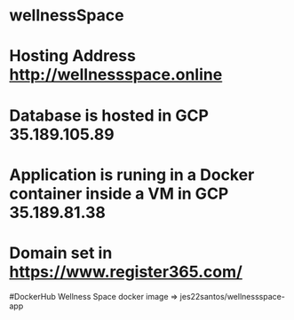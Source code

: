 # wellnessSpace

# Hosting Address http://wellnessspace.online

# Database is hosted in GCP 35.189.105.89

# Application is runing in a Docker container inside a VM in GCP 35.189.81.38

# Domain set in https://www.register365.com/

#DockerHub Wellness Space docker image => jes22santos/wellnessspace-app
